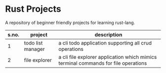 # Rust Projects
A repository of beginner friendly projects for learning rust-lang.

| s.no. | project               | description   |
| ----- | --------------------- | ------------- |
| 1     | todo list manager     | a cli todo application supporting all crud operations |
| 2     | file explorer         | a cli file explorer application which mimics terminal commands for file operations |